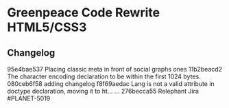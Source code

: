 Greenpeace Code Rewrite HTML5/CSS3
==============

Changelog
----------

95e4bae537 Placing classic meta in front of social graphs ones
11b2beacd2 The character encoding declaration to be within the first 1024 bytes.
080ceb6f58 adding changelog
f8f69aedac Lang is not a valid attribute in doctype declaration, moving it to ht… …
276becca55 Relephant Jira #PLANET-5019

